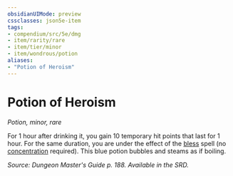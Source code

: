 ```yaml
---
obsidianUIMode: preview
cssclasses: json5e-item
tags:
- compendium/src/5e/dmg
- item/rarity/rare
- item/tier/minor
- item/wondrous/potion
aliases: 
- "Potion of Heroism"
---
```

# Potion of Heroism
*Potion, minor, rare*  


For 1 hour after drinking it, you gain 10 temporary hit points that last for 1 hour. For the same duration, you are under the effect of the [bless](/compendium/spells/bless.md) spell (no [concentration](2.%20GM%20Tools/Misc%20DND%20Handbook/compendium/rules/conditions.md#concentration) required). This blue potion bubbles and steams as if boiling.

*Source: Dungeon Master's Guide p. 188. Available in the SRD.*